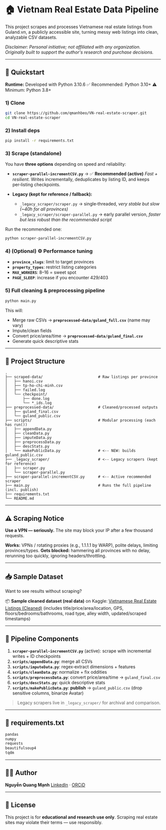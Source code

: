 # 🏠 Vietnam Real Estate Data Pipeline

This project scrapes and processes Vietnamese real estate listings from Guland.vn, a publicly accessible site, turning messy web listings into clean, analyzable CSV datasets.

*Disclaimer: Personal initiative; not affiliated with any organization. Originally built to support the author's research and purchase decisions.*

---

## 🚀 Quickstart

**Runtime:** Developed with Python 3.10.6
✅ Recommended: Python 3.10+
⚠️ Minimum: Python 3.8+

### 1) Clone

```bash
git clone https://github.com/qmanhbeo/VN-real-estate-scraper.git
cd VN-real-estate-scraper
```

### 2) Install deps

```bash
pip install -r requirements.txt
```

### 3) Scrape (standalone)

You have **three options** depending on speed and reliability:

* **`scraper-parallel-incrementCSV.py`** → ✅ **Recommended (active)**
  *Fast + resilient.* Writes incrementally, deduplicates by listing ID, and keeps per‑listing checkpoints.

* **Legacy (kept for reference / fallback):**

  * `_legacy_scraper/scraper.py` → single‑threaded, *very stable but slow (\~40h for all provinces)*
  * `_legacy_scraper/scraper-parallel.py` → early parallel version, *faster but less robust than the recommended script*

Run the recommended one:

```bash
python scraper-parallel-incrementCSV.py
```

### 4) (Optional) ⚙️ Performance tuning

* **`province_slugs`**: limit to target provinces
* **`property_types`**: restrict listing categories
* **`MAX_WORKERS`**: 8–16 = sweet spot
* **`PAGE_SLEEP`**: increase if you encounter 429/403

### 5) Full cleaning & preprocessing pipeline

```bash
python main.py
```

This will:

* Merge raw CSVs → **`preprocessed-data/guland_full.csv`** (name may vary)
* Impute/clean fields
* Convert price/area/time → **`preprocessed-data/guland_final.csv`**
* Generate quick descriptive stats

---

## 📁 Project Structure

```
.
├── scraped-data/                         # Raw listings per province
│   ├── hanoi.csv
│   ├── tp-ho-chi-minh.csv
│   ├── failed.log
│   └── checkpoint/
│       ├── done.log
│       └── *_ids.log
├── preprocessed-data/                    # Cleaned/processed outputs
│   ├── guland_final.csv
│   └── guland_public.csv
├── scripts/                              # Modular processing (each has run())
│   ├── appendData.py
│   ├── cleanData.py
│   ├── imputeData.py
│   ├── preprocessData.py
│   ├── descStats.py
│   └── makePublicData.py                 # <-- NEW: builds guland_public.csv
├── _legacy_scraper/                      # <-- Legacy scrapers (kept for reference)
│   ├── scraper.py
│   └── scraper-parallel.py
├── scraper-parallel-incrementCSV.py      # <-- Active recommended scraper
├── main.py                               # Runs the full pipeline (incl. publish)
├── requirements.txt
└── README.md
```

---

## ⚠️ Scraping Notice

**Use a VPN — seriously.** The site may block your IP after a few thousand requests.

**Works:** VPNs / rotating proxies (e.g., 1.1.1.1 by WARP), polite delays, limiting provinces/types.
**Gets blocked:** hammering all provinces with no delay, rerunning too quickly, ignoring headers/throttling.

---

## 📥 Sample Dataset

Want to see results without scraping?

📦 **Sample cleaned dataset (real data)** on Kaggle:
[Vietnamese Real Estate Listings (Cleaned)](https://www.kaggle.com/datasets/qmanhbeo/vietnamese-real-estate-listings-may-2024)
(includes title/price/area/location, GPS, floors/bedrooms/bathrooms, road type, alley width, updated/scraped timestamps)

---

## 🧠 Pipeline Components

1. **`scraper-parallel-incrementCSV.py`** (active): scrape with incremental writes + ID checkpoints
2. **`scripts/appendData.py`**: merge all CSVs
3. **`scripts/imputeData.py`**: regex‑extract dimensions + features
4. **`scripts/cleanData.py`**: normalize + fix oddities
5. **`scripts/preprocessData.py`**: convert price/area/time → `guland_final.csv`
6. **`scripts/descStats.py`**: quick descriptive stats
7. **`scripts/makePublicData.py`**: **publish** → `guland_public.csv` (drop sensitive columns, binarize Avatar)

> Legacy scrapers live in `_legacy_scraper/` for archival and comparison.

---

## 📆 requirements.txt

```txt
pandas
numpy
requests
beautifulsoup4
tqdm
```

---

## 🧑‍💼 Author

**Nguyễn Quang Mạnh**
[LinkedIn](https://www.linkedin.com/in/qmanhbeo/) · [ORCiD](https://orcid.org/0009-0009-0295-1508)

---

## 📄 License

This project is for **educational and research use only**.
Scraping real estate sites may violate their terms — use responsibly.

